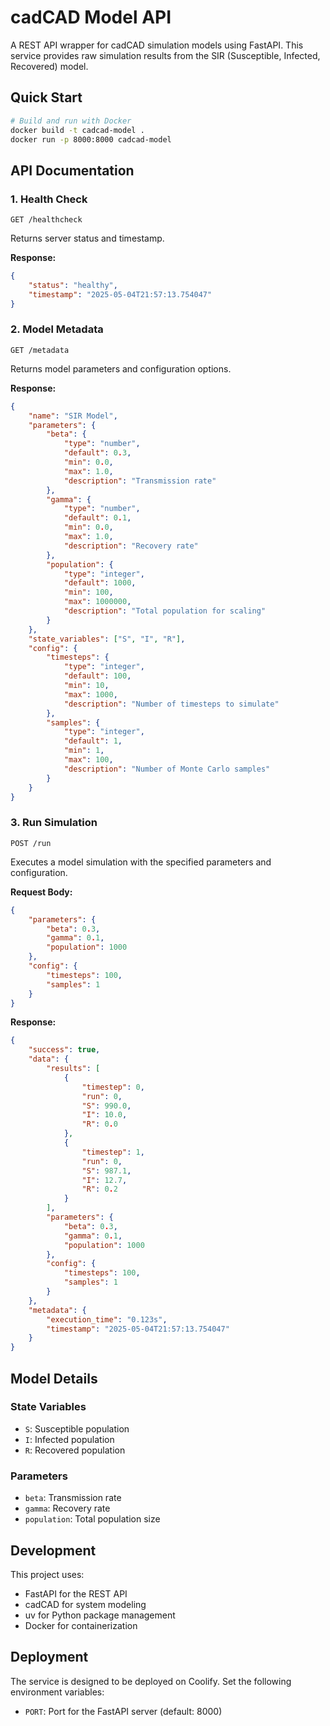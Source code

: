 # cadCAD Model API

A REST API wrapper for cadCAD simulation models using FastAPI. This service provides raw simulation results from the SIR (Susceptible, Infected, Recovered) model.

## Quick Start

```bash
# Build and run with Docker
docker build -t cadcad-model .
docker run -p 8000:8000 cadcad-model
```

## API Documentation

### 1. Health Check
```
GET /healthcheck
```
Returns server status and timestamp.

**Response:**
```json
{
    "status": "healthy",
    "timestamp": "2025-05-04T21:57:13.754047"
}
```

### 2. Model Metadata
```
GET /metadata
```
Returns model parameters and configuration options.

**Response:**
```json
{
    "name": "SIR Model",
    "parameters": {
        "beta": {
            "type": "number",
            "default": 0.3,
            "min": 0.0,
            "max": 1.0,
            "description": "Transmission rate"
        },
        "gamma": {
            "type": "number",
            "default": 0.1,
            "min": 0.0,
            "max": 1.0,
            "description": "Recovery rate"
        },
        "population": {
            "type": "integer",
            "default": 1000,
            "min": 100,
            "max": 1000000,
            "description": "Total population for scaling"
        }
    },
    "state_variables": ["S", "I", "R"],
    "config": {
        "timesteps": {
            "type": "integer",
            "default": 100,
            "min": 10,
            "max": 1000,
            "description": "Number of timesteps to simulate"
        },
        "samples": {
            "type": "integer",
            "default": 1,
            "min": 1,
            "max": 100,
            "description": "Number of Monte Carlo samples"
        }
    }
}
```

### 3. Run Simulation
```
POST /run
```
Executes a model simulation with the specified parameters and configuration.

**Request Body:**
```json
{
    "parameters": {
        "beta": 0.3,
        "gamma": 0.1,
        "population": 1000
    },
    "config": {
        "timesteps": 100,
        "samples": 1
    }
}
```

**Response:**
```json
{
    "success": true,
    "data": {
        "results": [
            {
                "timestep": 0,
                "run": 0,
                "S": 990.0,
                "I": 10.0,
                "R": 0.0
            },
            {
                "timestep": 1,
                "run": 0,
                "S": 987.1,
                "I": 12.7,
                "R": 0.2
            }
        ],
        "parameters": {
            "beta": 0.3,
            "gamma": 0.1,
            "population": 1000
        },
        "config": {
            "timesteps": 100,
            "samples": 1
        }
    },
    "metadata": {
        "execution_time": "0.123s",
        "timestamp": "2025-05-04T21:57:13.754047"
    }
}
```

## Model Details

### State Variables
- `S`: Susceptible population
- `I`: Infected population
- `R`: Recovered population

### Parameters
- `beta`: Transmission rate
- `gamma`: Recovery rate
- `population`: Total population size

## Development

This project uses:
- FastAPI for the REST API
- cadCAD for system modeling
- uv for Python package management
- Docker for containerization

## Deployment

The service is designed to be deployed on Coolify. Set the following environment variables:
- `PORT`: Port for the FastAPI server (default: 8000)
